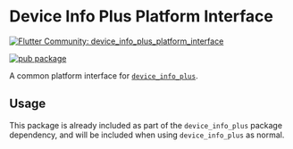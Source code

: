 # Device Info Plus Platform Interface

[![Flutter Community: device_info_plus_platform_interface](https://mohamadsaleh82.dev/_github/header/device_info_plus_platform_interface)](https://github.com/mohamadsaleh82/community)

[![pub package](https://img.shields.io/pub/v/device_info_plus_platform_interface.svg)](https://pub.dev/packages/device_info_plus_platform_interface)

A common platform interface for [`device_info_plus`](https://pub.dev/packages/device_info_plus).

## Usage

This package is already included as part of the `device_info_plus` package dependency, and will
be included when using `device_info_plus` as normal.
